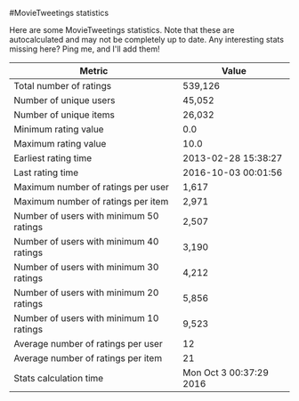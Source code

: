 #MovieTweetings statistics

Here are some MovieTweetings statistics. Note that these are autocalculated and may not be completely up to date. Any interesting stats missing here? Ping me, and I'll add them!

Metric | Value
--- | ---
Total number of ratings                 | 539,126
Number of unique users                  | 45,052
Number of unique items                  | 26,032
Minimum rating value                    | 0.0
Maximum rating value                    | 10.0
Earliest rating time                    | 2013-02-28 15:38:27
Last rating time                        | 2016-10-03 00:01:56
Maximum number of ratings per user      | 1,617
Maximum number of ratings per item      | 2,971
Number of users with minimum 50 ratings | 2,507
Number of users with minimum 40 ratings | 3,190
Number of users with minimum 30 ratings | 4,212
Number of users with minimum 20 ratings | 5,856
Number of users with minimum 10 ratings | 9,523
Average number of ratings per user      | 12
Average number of ratings per item      | 21
Stats calculation time                  | Mon Oct  3 00:37:29 2016

